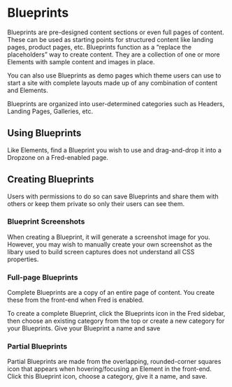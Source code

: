 # Blueprints

Blueprints are pre-designed content sections or even full pages of content. These can be used as starting points for structured content like landing pages, product pages, etc. Blueprints function as a “replace the placeholders” way to create content. They are a collection of one or more Elements with sample content and images in place. 

You can also use Blueprints as demo pages which theme users can use to start a site with complete layouts made up of any combination of content and Elements. 

Blueprints are organized into user-determined categories such as Headers, Landing Pages, Galleries, etc.

## Using Blueprints

Like Elements, find a Blueprint you wish to use and drag-and-drop it into a Dropzone on a Fred-enabled page.

## Creating Blueprints

Users with permissions to do so can save Blueprints and share them with others or keep them private so only their users can see them. 

### Blueprint Screenshots

When creating a Blueprint, it will generate a screenshot image for you. However, you may wish to manually create your own screenshot as the libary used to build screen captures does not understand all CSS properties. 

### Full-page Blueprints

Complete Blueprints are a copy of an entire page of content. You create these from the front-end when Fred is enabled. 

To create a complete Blueprint, click the Blueprints icon in the Fred sidebar, then choose an existing category from the top or create a new category for your Blueprints. Give your Blueprint a name and save

### Partial Blueprints

Partial Blueprints are made from the overlapping, rounded-corner squares icon that appears when hovering/focusing an Element in the front-end. Click this Blueprint icon, choose a category, give it a name, and save. 
